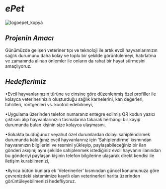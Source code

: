 # *ePet*
![logoepet_kopya](https://github.com/ramazanbulbul/E-Pet_Mobil/assets/59332779/5352a402-194d-4160-942a-b2c75ef27f01)

## *Projenin Amacı*

Günümüzde gelişen veteriner tıpı ve teknoloji ile artık evcil hayvanlarımızın sağlık durumunu daha kolay ve toplu bir şekilde görüntülemeyi, hatırlatma ve zamanında alınan önlemler ile onların da rahat bir hayat sürmesini amaçlıyoruz.


## *Hedeflerimiz*

•Evcil hayvanlarınızın türüne ve cinsine göre düzenlenmiş özel profiller ile kolayca veterinerinizin oluşturduğu sağlık karnelerini, kan değerleri, tahlilleri, röntgenleri vs. kontrol edebilmeyi,

•Uygulama üzerinden telefon numaranız entegre edilmiş QR kodun yazıcı çıktısını alıp hayvanlarınızın tasmalarına takarak herhangi bir kayıp durumunda bulan kişinin size kolayca ulaşmasını,

•Sokakta bulduğunuz veyahut özel durumlardan dolayı sahiplendirmek durumunda kaldığınız evcil hayvanlarınız için ‘Sahiplendirme’ kısmından hayvanınızın bilgilerini ve resmini yükleyip, paylaşabileceğiniz bir ilan gönderi akışını; aynı şekilde sahiplenmek istediğiniz evcil hayvanın ilanından bu gönderiyi paylaşan kişinin telefon bilgilerine ulaşarak direkt kendisi ile iletişim kurabilmenizi,

•Ayrıca bütün bunlara ek ‘Veterinerler’ kısmından güncel konumunuza göre çevrenizdeki sistemimize kayıtlı olan veterinerleri harita üzerinden görüntüleyebilmenizi hedefliyoruz.
